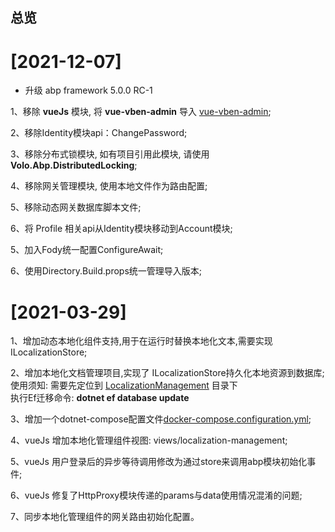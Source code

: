 ## 总览

# [2021-12-07]

* 升级 abp framework 5.0.0 RC-1

1、移除 **vueJs** 模块, 将 **vue-vben-admin** 导入 [vue-vben-admin](./apps/vue);

2、移除Identity模块api：ChangePassword;
  
3、移除分布式锁模块, 如有项目引用此模块, 请使用 **Volo.Abp.DistributedLocking**;

4、移除网关管理模块, 使用本地文件作为路由配置;

5、移除动态网关数据库脚本文件;

6、将 Profile 相关api从Identity模块移动到Account模块;

5、加入Fody统一配置ConfigureAwait;

6、使用Directory.Build.props统一管理导入版本;

# [2021-03-29]
1、增加动态本地化组件支持,用于在运行时替换本地化文本,需要实现 ILocalizationStore;
  
2、增加本地化文档管理项目,实现了 ILocalizationStore持久化本地资源到数据库;
  使用须知: 需要先定位到 [LocalizationManagement](./aspnet-core/services/localization/LINGYUN.Abp.LocalizationManagement.HttpApi.Host) 目录下  
  执行Ef迁移命令: **dotnet ef database update**

3、增加一个dotnet-compose配置文件[docker-compose.configuration.yml](./docker-compose.configuration.yml);

4、vueJs 增加本地化管理组件视图: views/localization-management;

5、vueJs 用户登录后的异步等待调用修改为通过store来调用abp模块初始化事件;

6、vueJs 修复了HttpProxy模块传递的params与data使用情况混淆的问题;

7、同步本地化管理组件的网关路由初始化配置。